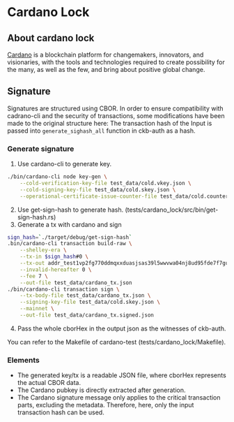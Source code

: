 # Cardano Lock

## About cardano lock
[Cardano](https://cardano.org/) is a blockchain platform for changemakers, innovators, and visionaries, with the tools and technologies required to create possibility for the many, as well as the few, and bring about positive global change.


## Signature
Signatures are structured using CBOR. In order to ensure compatibility with cadrano-cli and the security of transactions, some modifications have been made to the original structure here:
The transaction hash of the Input is passed into ```generate_sighash_all``` function in ckb-auth as a hash.


### Generate signature
1. Use cardano-cli to generate key.
```bash
./bin/cardano-cli node key-gen \
    --cold-verification-key-file test_data/cold.vkey.json \
    --cold-signing-key-file test_data/cold.skey.json \
    --operational-certificate-issue-counter-file test_data/cold.counter.json
```
2. Use get-sign-hash to generate hash. (tests/cardano_lock/src/bin/get-sign-hash.rs)
3. Generate a tx with cardano and sign
```bash
sign_hash=`./target/debug/get-sign-hash`
.bin/cardano-cli transaction build-raw \
    --shelley-era \
    --tx-in $sign_hash#0 \
    --tx-out addr_test1vp2fg770ddmqxxduasjsas39l5wwvwa04nj8ud95fde7f7guscp6v+1 \
    --invalid-hereafter 0 \
    --fee 7 \
    --out-file test_data/cardano_tx.json
./bin/cardano-cli transaction sign \
    --tx-body-file test_data/cardano_tx.json \
    --signing-key-file test_data/cold.skey.json \
    --mainnet \
    --out-file test_data/cardano_tx.signed.json
```
4. Pass the whole cborHex in the output json as the witnesses of ckb-auth.

You can refer to the Makefile of cardano-test (tests/cardano_lock/Makefile).

### Elements
* The generated key/tx is a readable JSON file, where cborHex represents the actual CBOR data.
* The Cardano pubkey is directly extracted after generation.
* The Cardano signature message only applies to the critical transaction parts, excluding the metadata. Therefore, here, only the input transaction hash can be used.